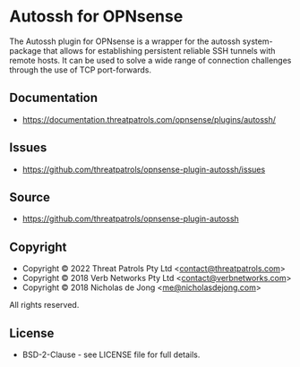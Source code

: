 # Autossh for OPNsense

The Autossh plugin for OPNsense is a wrapper for the autossh system-package that 
allows for establishing persistent reliable SSH tunnels with remote hosts. It can 
be used to solve a wide range of connection challenges through the use of TCP 
port-forwards.

## Documentation
 * https://documentation.threatpatrols.com/opnsense/plugins/autossh/

## Issues
 * https://github.com/threatpatrols/opnsense-plugin-autossh/issues

## Source
 * https://github.com/threatpatrols/opnsense-plugin-autossh

## Copyright
* Copyright &copy; 2022 Threat Patrols Pty Ltd &lt;contact@threatpatrols.com&gt;
* Copyright &copy; 2018 Verb Networks Pty Ltd &lt;contact@verbnetworks.com&gt;
* Copyright &copy; 2018 Nicholas de Jong &lt;me@nicholasdejong.com&gt;

All rights reserved.

## License
* BSD-2-Clause - see LICENSE file for full details.

